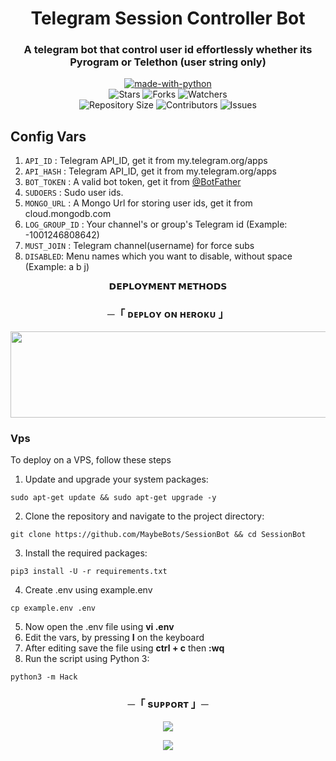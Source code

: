 <h1 align= center>Telegram Session Controller Bot</h1>
<h3 align = center>A telegram bot that control user id effortlessly whether its Pyrogram or Telethon (user string only)</h3>
<p align="center">
<a href="https://python.org"><img src="http://forthebadge.com/images/badges/made-with-python.svg" alt="made-with-python"></a>
<br>
    <img src="https://img.shields.io/github/stars/THE-VIP-BOY-OP/VIP-HACK-BOT?style=for-the-badge" alt="Stars">
    <img src="https://img.shields.io/github/forks/THE-VIP-BOY-OP/VIP-HACK-BOT?style=for-the-badge" alt="Forks">
    <img src="https://img.shields.io/github/watchers/THE-VIP-BOY-OP/VIP-HACK-BOT?style=for-the-badge" alt="Watchers"> 
<br>
    <img src="https://img.shields.io/github/repo-size/THE-VIP-BOY-OP/VIP-HACK-BOT?style=for-the-badge" alt="Repository Size">
    <img src="https://img.shields.io/github/contributors/THE-VIP-BOY-OP/VIP-HACK-BOT?style=for-the-badge" alt="Contributors">
    <img src="https://img.shields.io/github/issues/THE-VIP-BOY-OP/VIP-HACK-BOT?style=for-the-badge" alt="Issues">
</p>

## Config Vars

1. `API_ID` : Telegram API_ID, get it from my.telegram.org/apps
2. `API_HASH` : Telegram API_ID, get it from my.telegram.org/apps
3. `BOT_TOKEN` : A valid bot token, get it from [@BotFather](https://t.me/BotFather)
4. `SUDOERS` : Sudo user ids.
5. `MONGO_URL` : A Mongo Url for storing user ids, get it from cloud.mongodb.com
6. `LOG_GROUP_ID` : Your channel's or group's Telegram id (Example: -1001246808642)
7. `MUST_JOIN` : Telegram channel(username) for force subs
8. `DISABLED`: Menu names which you want to disable, without space (Example: a b j)

<p align="center">
<b>𝗗𝗘𝗣𝗟𝗢𝗬𝗠𝗘𝗡𝗧 𝗠𝗘𝗧𝗛𝗢𝗗𝗦</b>
</p>

<h3 align="center">
    ─「 ᴅᴇᴩʟᴏʏ ᴏɴ ʜᴇʀᴏᴋᴜ 」

<p align="center"><a href="https://dashboard.heroku.com/new?template=https://github.com/UltraProMaxNooB/VI"> <img src="https://img.shields.io/badge/Deploy%20On%20Heroku-green?style=for-the-badge&logo=heroku" width="520" height="138.45"/></a></p>

  

### Vps

To deploy on a VPS, follow these steps

1. Update and upgrade your system packages:

```
sudo apt-get update && sudo apt-get upgrade -y
```

2. Clone the repository and navigate to the project directory:

```
git clone https://github.com/MaybeBots/SessionBot && cd SessionBot
```

3. Install the required packages:

```
pip3 install -U -r requirements.txt
```

4. Create .env using example.env

```
cp example.env .env
```

5. Now open the .env file using **vi .env**
6. Edit the vars, by pressing **I** on the keyboard
7. After editing save the file using **ctrl + c** then **:wq**
8. Run the script using Python 3:

```
python3 -m Hack
```
<h3 align="center">
    ─「 sᴜᴩᴩᴏʀᴛ 」─
</h3>

<p align="center">
<a href="https://telegram.me/TG_FRIENDSS"><img src="https://img.shields.io/badge/-Support%20Group-blue.svg?style=for-the-badge&logo=Telegram"></a>
</p>

<p align="center">
<a href="https://telegram.me/VIP_CREATORS"><img src="https://img.shields.io/badge/-Support%20Channel-blue.svg?style=for-the-badge&logo=Telegram"></a>
</p>

